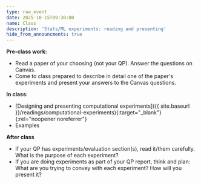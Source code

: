 ```yaml
---
type: raw_event
date: 2025-10-15T09:30:00
name: Class
description: 'Stats/ML experiments: reading and presenting'
hide_from_announcments: true
---
```


**Pre-class work:** 

- Read a paper of your choosing (not your QP). Answer the questions on Canvas.
- Come to class prepared to describe in detail one of the paper's experiments and present your answers to the Canvas questions.
<!-- 	* What is its purpose?
	* What hypothesis is it testing?
	* What evidence do the results provide in favor of or against the hypothesis? 
	* What is the conclusion?
	* How does the experiment fit into the overall paper? -->


**In class:**

- [Designing and presenting computational experiments]({{ site.baseurl }}/readings/computational-experiments){:target="_blank"}{:rel="noopener noreferrer"}
- Examples


**After class**

- If your QP has experiments/evaluation section(s), read it/them carefully. What is the purpose of each experiment?
- If you are doing experiments as part of your QP report, think and plan: What are you trying to convey with each experiment? How will you present it?